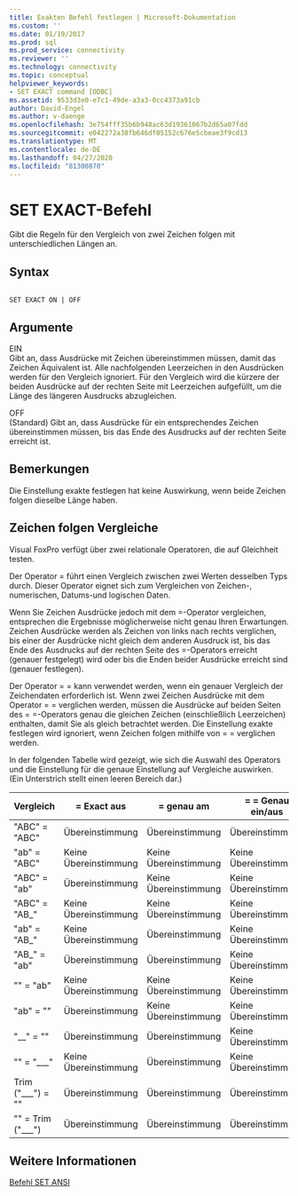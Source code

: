 ```yaml
---
title: Exakten Befehl festlegen | Microsoft-Dokumentation
ms.custom: ''
ms.date: 01/19/2017
ms.prod: sql
ms.prod_service: connectivity
ms.reviewer: ''
ms.technology: connectivity
ms.topic: conceptual
helpviewer_keywords:
- SET EXACT command [ODBC]
ms.assetid: 9533d3e0-e7c1-49de-a3a3-0cc4373a91cb
author: David-Engel
ms.author: v-daenge
ms.openlocfilehash: 3e754fff35b6b948ac63d19361067b2d65a07fdd
ms.sourcegitcommit: e042272a38fb646df05152c676e5cbeae3f9cd13
ms.translationtype: MT
ms.contentlocale: de-DE
ms.lasthandoff: 04/27/2020
ms.locfileid: "81300870"
---
```

# <a name="set-exact-command"></a>SET EXACT-Befehl
Gibt die Regeln für den Vergleich von zwei Zeichen folgen mit unterschiedlichen Längen an.  
  
## <a name="syntax"></a>Syntax  
  
```  
  
SET EXACT ON | OFF  
```  
  
## <a name="arguments"></a>Argumente  
 EIN  
 Gibt an, dass Ausdrücke mit Zeichen übereinstimmen müssen, damit das Zeichen Äquivalent ist. Alle nachfolgenden Leerzeichen in den Ausdrücken werden für den Vergleich ignoriert. Für den Vergleich wird die kürzere der beiden Ausdrücke auf der rechten Seite mit Leerzeichen aufgefüllt, um die Länge des längeren Ausdrucks abzugleichen.  
  
 OFF  
 (Standard) Gibt an, dass Ausdrücke für ein entsprechendes Zeichen übereinstimmen müssen, bis das Ende des Ausdrucks auf der rechten Seite erreicht ist.  
  
## <a name="remarks"></a>Bemerkungen  
 Die Einstellung exakte festlegen hat keine Auswirkung, wenn beide Zeichen folgen dieselbe Länge haben.  
  
## <a name="string-comparisons"></a>Zeichen folgen Vergleiche  
 Visual FoxPro verfügt über zwei relationale Operatoren, die auf Gleichheit testen.  
  
 Der Operator = führt einen Vergleich zwischen zwei Werten desselben Typs durch. Dieser Operator eignet sich zum Vergleichen von Zeichen-, numerischen, Datums-und logischen Daten.  
  
 Wenn Sie Zeichen Ausdrücke jedoch mit dem =-Operator vergleichen, entsprechen die Ergebnisse möglicherweise nicht genau Ihren Erwartungen. Zeichen Ausdrücke werden als Zeichen von links nach rechts verglichen, bis einer der Ausdrücke nicht gleich dem anderen Ausdruck ist, bis das Ende des Ausdrucks auf der rechten Seite des =-Operators erreicht (genauer festgelegt) wird oder bis die Enden beider Ausdrücke erreicht sind (genauer festlegen).  
  
 Der Operator = = kann verwendet werden, wenn ein genauer Vergleich der Zeichendaten erforderlich ist. Wenn zwei Zeichen Ausdrücke mit dem Operator = = verglichen werden, müssen die Ausdrücke auf beiden Seiten des = =-Operators genau die gleichen Zeichen (einschließlich Leerzeichen) enthalten, damit Sie als gleich betrachtet werden. Die Einstellung exakte festlegen wird ignoriert, wenn Zeichen folgen mithilfe von = = verglichen werden.  
  
 In der folgenden Tabelle wird gezeigt, wie sich die Auswahl des Operators und die Einstellung für die genaue Einstellung auf Vergleiche auswirken. (Ein Unterstrich stellt einen leeren Bereich dar.)  
  
|Vergleich|= Exact aus|= genau am|= = Genau ein/aus|  
|----------------|------------------|-----------------|--------------------------|  
|"ABC" = "ABC"|Übereinstimmung|Übereinstimmung|Übereinstimmung|  
|"ab" = "ABC"|Keine Übereinstimmung|Keine Übereinstimmung|Keine Übereinstimmung|  
|"ABC" = "ab"|Übereinstimmung|Keine Übereinstimmung|Keine Übereinstimmung|  
|"ABC" = "AB_"|Keine Übereinstimmung|Keine Übereinstimmung|Keine Übereinstimmung|  
|"ab" = "AB_"|Keine Übereinstimmung|Übereinstimmung|Keine Übereinstimmung|  
|"AB_" = "ab"|Übereinstimmung|Übereinstimmung|Keine Übereinstimmung|  
|"" = "ab"|Keine Übereinstimmung|Keine Übereinstimmung|Keine Übereinstimmung|  
|"ab" = ""|Übereinstimmung|Keine Übereinstimmung|Keine Übereinstimmung|  
|"__" = ""|Übereinstimmung|Übereinstimmung|Keine Übereinstimmung|  
|"" = "___"|Keine Übereinstimmung|Übereinstimmung|Keine Übereinstimmung|  
|Trim ("___") = ""|Übereinstimmung|Übereinstimmung|Übereinstimmung|  
|"" = Trim ("___")|Übereinstimmung|Übereinstimmung|Übereinstimmung|  
  
## <a name="see-also"></a>Weitere Informationen  
 [Befehl SET ANSI](../../odbc/microsoft/set-ansi-command.md)
